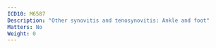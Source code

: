 ```yaml
---
ICD10: M6587
Description: "Other synovitis and tenosynovitis: Ankle and foot"
Matters: No
Weight: 0
---
```


